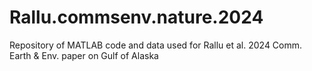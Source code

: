 # Rallu.commsenv.nature.2024
Repository of MATLAB code and data used for Rallu et al. 2024 Comm. Earth &amp; Env. paper on Gulf of Alaska
